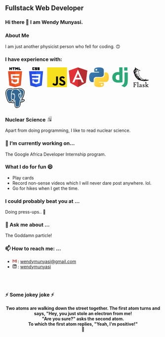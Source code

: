 ## Fullstack Web Developer


### Hi there 👋 I am Wendy Munyasi.

### About Me
I am just another physicist person who fell for coding. 🙃

### I have experience with:
<svg xmlns="http://www.w3.org/2000/svg" xmlns:xlink="http://www.w3.org/1999/xlink" aria-hidden="true" focusable="false" width="64" height="64" style="-ms-transform: rotate(360deg); -webkit-transform: rotate(360deg); transform: rotate(360deg);" preserveAspectRatio="xMidYMid meet" viewBox="0 0 256 361"><path d="M255.555 70.766l-23.241 260.36l-104.47 28.962l-104.182-28.922L.445 70.766h255.11z" fill="#E44D26"/><path d="M128 337.95l84.417-23.403l19.86-222.49H128V337.95z" fill="#F16529"/><path d="M82.82 155.932H128v-31.937H47.917l.764 8.568l7.85 88.01H128v-31.937H85.739l-2.919-32.704z" fill="#EBEBEB"/><path d="M90.018 236.542h-32.06l4.474 50.146l65.421 18.16l.147-.04V271.58l-.14.037l-35.568-9.604l-2.274-25.471z" fill="#EBEBEB"/><path d="M24.18 0h16.23v16.035h14.847V0h16.231v48.558h-16.23v-16.26H40.411v16.26h-16.23V0z" fill="#000"/><path d="M92.83 16.103H78.544V0h44.814v16.103h-14.295v32.455h-16.23V16.103h-.001z" fill="#000"/><path d="M130.47 0h16.923l10.41 17.062L168.203 0h16.93v48.558h-16.164V24.49l-11.166 17.265h-.28L146.35 24.49v24.068h-15.88V0z" fill="#000"/><path d="M193.21 0h16.235v32.508h22.824v16.05h-39.06V0z" fill="#000"/><path d="M127.89 220.573h39.327l-3.708 41.42l-35.62 9.614v33.226l65.473-18.145l.48-5.396l7.506-84.08l.779-8.576H127.89v31.937z" fill="#FFF"/><path d="M127.89 155.854v.078h77.143l.64-7.178l1.456-16.191l.763-8.568H127.89v31.86z" fill="#FFF"/><rect x="0" y="0" width="256" height="361" fill="rgba(0, 0, 0, 0)" /></svg> <svg xmlns="http://www.w3.org/2000/svg" xmlns:xlink="http://www.w3.org/1999/xlink" aria-hidden="true" focusable="false" width="64" height="64" style="-ms-transform: rotate(360deg); -webkit-transform: rotate(360deg); transform: rotate(360deg);" preserveAspectRatio="xMidYMid meet" viewBox="0 0 256 361"><path d="M127.844 360.088L23.662 331.166L.445 70.766h255.11l-23.241 260.36l-104.47 28.962z" fill="#264DE4"/><path d="M212.417 314.547l19.86-222.49H128V337.95l84.417-23.403z" fill="#2965F1"/><path d="M53.669 188.636l2.862 31.937H128v-31.937H53.669z" fill="#EBEBEB"/><path d="M47.917 123.995l2.903 31.937H128v-31.937H47.917z" fill="#EBEBEB"/><path d="M128 271.58l-.14.037l-35.568-9.604l-2.274-25.471h-32.06l4.474 50.146l65.421 18.16l.147-.04V271.58z" fill="#EBEBEB"/><path d="M60.484 0h38.68v16.176H76.66v16.176h22.506v16.175H60.484V0z" fill="#000"/><path d="M106.901 0h38.681v14.066h-22.505v2.813h22.505v32.352h-38.68V34.46h22.505v-2.813H106.9V0z" fill="#000"/><path d="M153.319 0H192v14.066h-22.505v2.813H192v32.352h-38.681V34.46h22.505v-2.813H153.32V0z" fill="#000"/><path d="M202.127 188.636l5.765-64.641H127.89v31.937h45.002l-2.906 32.704H127.89v31.937h39.327l-3.708 41.42l-35.62 9.614v33.226l65.473-18.145l.48-5.396l7.506-84.08l.779-8.576z" fill="#FFF"/><rect x="0" y="0" width="256" height="361" fill="rgba(0, 0, 0, 0)" /></svg> <svg xmlns="http://www.w3.org/2000/svg" xmlns:xlink="http://www.w3.org/1999/xlink" aria-hidden="true" focusable="false" width="64" height="64" style="-ms-transform: rotate(360deg); -webkit-transform: rotate(360deg); transform: rotate(360deg);" preserveAspectRatio="xMidYMid meet" viewBox="0 0 256 256"><path d="M0 0h256v256H0V0z" fill="#F7DF1E"/><path d="M67.312 213.932l19.59-11.856c3.78 6.701 7.218 12.371 15.465 12.371c7.905 0 12.89-3.092 12.89-15.12v-81.798h24.057v82.138c0 24.917-14.606 36.259-35.916 36.259c-19.245 0-30.416-9.967-36.087-21.996" fill="#000"/><path d="M152.381 211.354l19.588-11.341c5.157 8.421 11.859 14.607 23.715 14.607c9.969 0 16.325-4.984 16.325-11.858c0-8.248-6.53-11.17-17.528-15.98l-6.013-2.58c-17.357-7.387-28.87-16.667-28.87-36.257c0-18.044 13.747-31.792 35.228-31.792c15.294 0 26.292 5.328 34.196 19.247L210.29 147.43c-4.125-7.389-8.591-10.31-15.465-10.31c-7.046 0-11.514 4.468-11.514 10.31c0 7.217 4.468 10.14 14.778 14.608l6.014 2.577c20.45 8.765 31.963 17.7 31.963 37.804c0 21.654-17.012 33.51-39.867 33.51c-22.339 0-36.774-10.654-43.819-24.574" fill="#000"/><rect x="0" y="0" width="256" height="256" fill="rgba(0, 0, 0, 0)" /></svg> <svg xmlns="http://www.w3.org/2000/svg" xmlns:xlink="http://www.w3.org/1999/xlink" aria-hidden="true" focusable="false" width="64" height="64" style="-ms-transform: rotate(360deg); -webkit-transform: rotate(360deg); transform: rotate(360deg);" preserveAspectRatio="xMidYMid meet" viewBox="0 0 256 272"><path d="M.1 45.522L125.908.697l129.196 44.028l-20.919 166.45l-108.277 59.966l-106.583-59.169L.1 45.522z" fill="#E23237"/><path d="M255.104 44.725L125.908.697v270.444l108.277-59.866l20.919-166.55z" fill="#B52E31"/><path d="M126.107 32.274L47.714 206.693l29.285-.498l15.739-39.347h70.325l17.233 39.845l27.99.498l-82.179-174.917zm.2 55.882l26.496 55.383h-49.806l23.31-55.383z" fill="#FFF"/><rect x="0" y="0" width="256" height="272" fill="rgba(0, 0, 0, 0)" /></svg> <svg xmlns="http://www.w3.org/2000/svg" xmlns:xlink="http://www.w3.org/1999/xlink" aria-hidden="true" focusable="false" width="64" height="64" style="-ms-transform: rotate(360deg); -webkit-transform: rotate(360deg); transform: rotate(360deg);" preserveAspectRatio="xMidYMid meet" viewBox="0 0 256 255"><defs><linearGradient x1="12.959%" y1="12.039%" x2="79.639%" y2="78.201%" id="IconifyId-17401776b2e-a9223a-15"><stop stop-color="#387EB8" offset="0%"/><stop stop-color="#366994" offset="100%"/></linearGradient><linearGradient x1="19.128%" y1="20.579%" x2="90.742%" y2="88.429%" id="IconifyId-17401776b2e-a9223a-16"><stop stop-color="#FFE052" offset="0%"/><stop stop-color="#FFC331" offset="100%"/></linearGradient></defs><path d="M126.916.072c-64.832 0-60.784 28.115-60.784 28.115l.072 29.128h61.868v8.745H41.631S.145 61.355.145 126.77c0 65.417 36.21 63.097 36.21 63.097h21.61v-30.356s-1.165-36.21 35.632-36.21h61.362s34.475.557 34.475-33.319V33.97S194.67.072 126.916.072zM92.802 19.66a11.12 11.12 0 0 1 11.13 11.13a11.12 11.12 0 0 1-11.13 11.13a11.12 11.12 0 0 1-11.13-11.13a11.12 11.12 0 0 1 11.13-11.13z" fill="url(#IconifyId-17401776b2e-a9223a-15)"/><path d="M128.757 254.126c64.832 0 60.784-28.115 60.784-28.115l-.072-29.127H127.6v-8.745h86.441s41.486 4.705 41.486-60.712c0-65.416-36.21-63.096-36.21-63.096h-21.61v30.355s1.165 36.21-35.632 36.21h-61.362s-34.475-.557-34.475 33.32v56.013s-5.235 33.897 62.518 33.897zm34.114-19.586a11.12 11.12 0 0 1-11.13-11.13a11.12 11.12 0 0 1 11.13-11.131a11.12 11.12 0 0 1 11.13 11.13a11.12 11.12 0 0 1-11.13 11.13z" fill="url(#IconifyId-17401776b2e-a9223a-16)"/><rect x="0" y="0" width="256" height="255" fill="rgba(0, 0, 0, 0)" /></svg> <svg xmlns="http://www.w3.org/2000/svg" xmlns:xlink="http://www.w3.org/1999/xlink" aria-hidden="true" focusable="false" width="64" height="64" style="-ms-transform: rotate(360deg); -webkit-transform: rotate(360deg); transform: rotate(360deg);" preserveAspectRatio="xMidYMid meet" viewBox="0 0 256 326"><g fill="#2BA977"><path d="M114.784 0h53.278v244.191c-27.29 5.162-47.38 7.193-69.117 7.193C33.873 251.316 0 222.245 0 166.412c0-53.795 35.93-88.708 91.608-88.708c8.64 0 15.222.68 23.176 2.717V0zm1.867 124.427c-6.24-2.038-11.382-2.717-17.965-2.717c-26.947 0-42.512 16.437-42.512 45.243c0 28.046 14.88 43.532 42.17 43.532c5.896 0 10.696-.332 18.307-1.351v-84.707z"/><path d="M255.187 84.26v122.263c0 42.105-3.154 62.353-12.411 79.81c-8.64 16.783-20.022 27.366-43.541 39.055l-49.438-23.297c23.519-10.93 34.901-20.588 42.17-35.327c7.61-15.072 10.01-32.529 10.01-78.445V84.261h53.21z"/><path d="M196.608 0h53.278v54.135h-53.278V0z"/></g></svg> <svg xmlns="http://www.w3.org/2000/svg" xmlns:xlink="http://www.w3.org/1999/xlink" aria-hidden="true" focusable="false" width="64" height="64" style="-ms-transform: rotate(360deg); -webkit-transform: rotate(360deg); transform: rotate(360deg);" preserveAspectRatio="xMidYMid meet" viewBox="0 0 256 329"><path d="M76.501 203.351c-9.75-7.67-20.153-15.02-27.26-25.377c-14.961-18.264-26.477-39.405-34.35-61.625c-4.76-14.45-6.39-29.941-12.53-43.83c-6.414-10.091 1.105-21.114 12.157-24.32c4.917-.948 13.568-5.59 3.125-2.268c-9.364 6.866-10.266-6.24-.666-7.07c6.552-.869 8.964-6.23 6.721-11.056c-7.036-4.59 17.055-9.626 4.932-16.473c-12.62-13.62 17.66-16.242 10.188-.771c-1.786 11.895 21.166-2.185 15.836 11.554c5.415 6.599 20.272 1.505 19.899 10.757c7.886.542 10.593 7.173 17.988 7.683c7.677 3.466 21.58 6.192 24.188 14.837c-7.61 6.023-25.227-12.443-26.078 4.232c2.302 24.638 1.715 50.017 10.726 73.478c4.262 14.204 14.6 25.385 23.931 36.45c8.933 10.834 21.03 18.466 33.363 24.887c10.815 5.1 22.475 8.48 34.265 10.606c4.78-3.656 13.221-17.25 20.675-11.522c.36 6.449-14.796 13.471-.711 12.758c8.278-2.498 14.013 6.394 20.826-1.629c6.278 7.436 26.09-4.747 21.625 10.45c-6.042 3.898-14.85 1.543-20.898 6.906c-9.972-4.983-17.912 4.453-28.956 3.263c-12.26 2.196-24.738 3.08-37.167 3.098c-20.396-1.609-41.222-2.288-60.624-9.39c-10.933-3.176-21.598-9.402-31.205-15.628zm17.224 7.468c10.672 4.61 21.109 9.475 32.807 10.946c18.558 2.577 37.723 6.552 56.346 2.93c-8.428-3.805-17.145 1.478-25.541-2.72c-10.07 2.164-20.878-.556-31.12-1.897c-11.64-5.184-24.206-8.748-35.107-15.485c-13.628-4.975 7.043 6.383 10.724 7.306c8.514 4.83-9.365-2.48-11.89-4.487c-7.132-4.002-8.04-3.165-.704.896c1.477.864 2.936 1.773 4.485 2.511zm-20.31-14.353c10.345 3.832-.046-7.272-4.78-6.63c-2.1-3.643-8.023-5.945-3.845-7.9c-7.513 2.61-7.873-9.92-11.403-8.127c-7.952-2.511-3.094-11.405-12.569-16.87c-.864-5.756-9.41-10.745-12.13-19.423c-1.203-4.446-9.658-17.203-4.466-5.33c4.42 11.43 12.195 21.227 18.669 31.003c5.022 9.31 10.96 19.048 20.108 24.855c3.087 2.962 6.061 7.493 10.415 8.422zm-29.791-32.715c.358-1.563 1.89 3.38 0 0zm42.183 37.305c2.288-1.026-3.296-1.294 0 0zm5.61 2.048c-.581-2.826-2.563 1.582 0 0zm7.03 2.93c3.341-3.187-5.16-2.01 0 0zm12.045 6.713c2.033-3.001-6.507-1.13 0 0zm-23.128-16.123c5.19-3.362-6.716-.047 0 0zm5.27 2.628c-.151-1.773-1.877.797 0 0zm26.345 16.445c4.237 2.675 24.738 5.859 11.902 1.098c-2.153.452-23.803-6.127-11.902-1.098zM77.156 183.12c-.412-1.777-6.58-1.968 0 0zm12.26 7.155c3.197-2.23-6.624-1.72 0 0zm10.318 6.323c4.584-1.726-7.427-1.733 0 0zM72.16 177.686c4.97 3.811 20.05.49 7.611-2.275c-5.656-3.015-18.407-5.08-9.715 1.818l2.104.457zm34.566 21.095c2.072-3.525-8.685-2.015 0 0zm-10.503-8.345c12.15 3.434-10.22-7.69-3-1.268l1.603.726l1.397.542zm21.058 12.17c11.508.11-10.398-1.588 0 0zm-49.547-31.578c-.452-2.144-2.838.178 0 0zm69.013 42.498c.307-3.87-3.754 2.884 0 0zm-49.37-30.472c-.7-2.04-3.596-.085 0 0zm-18.552-13.372c6.606-.398-9.05-2.91 0 0zm-21.978-14.204c-.823-3.17-7.186-5.694 0 0zm57.695 36.614c-1.21-1.381-.57.3 0 0zm35.905 22.037c-.11-2.113-1.955.796 0 0zm-39.083-25.32c.648-2.72-5.636-.825 0 0zm-26.752-16.956c4.918-.524-7.88-3.322 0 0zm45.252 28.119c7.663-3.035-7.468-1.479 0 0zm-23.535-15.975c8.827 1.136-10.508-6.01-1.942-.642l1.942.642zm30.68 18.864c8.247-4.923 5.527 11.542 13.989 1.393c8.343-6.094-7.207 7.533 3.073 1.086c7.441-4.977 18.426 2.36 25.365 4.747c4.988-.242 9.841 4.316 14.96 1.542c9.848-2.655-19.263-3.935-11.633-8.638c-9.01 2.624-15.666-3.125-20.1-8.899c-10.11-2.335-21.795-7.5-26.843-16.452c-2.06-3.354 2.97.478-1.778-5.015c-6.088-5.415-9.128-11.569-13.216-18.153c-4.885-2.603-5.46-10.273-5.951-.254c.04-6.324-5.898-10.581-7.35-8.815c-.026-6.089 6.357-3.035 1.89-7.54c-.96-6.311-4.126-12.888-5.075-20.016c-1.476-3.433-.21-10.789-5.047-3.015c-1.76 8.22-.582-10.096 2.158-4.06c3.596-6.16-1.296-5.435-1.492-4.584c2.342-5.198 1.485-12.575-.614-9.763c1.249-5.513 1.975-20.284-1.863-17.662c2.327-5.767 4.414-26.38-5.697-18.518c-4.093.058-11.187 1.485-14.535 3.152c10.508 5.794-1.06 2.092-5.343 1.17c-.556 5.362-4.793 3.047-10.09 3.099c8.462 1.046-4.12 8.65-8.964 5.696c-6.304 3.008 5.434 10.528.124 12.855c.655 3.499-9.652-1.267-8.847 6.828c-6.115-2.578-.837 9.599 2.223 5.48c10.404 2.818 7.324 9.233 7.585 15.333c-1.694 3.55-8.37-8.35-1.485-7.8c-5.434-8.823-6.008-3.192-10.521.908c-1.046.295 11.509 5.832 3.63 8.566c6.931 1.073 7.134 7.141 8.547 10.98c4.165 4.34 3.307-4.795 8.298.425c-3.16-4.65-16.715-13.1-5.8-10.39c-.06-4.676-1.976-8.45 1.372-8.359c3.316-5.996-3.472 14.792 3.996 7.168c2.065-.902 2.583-6.003 6.297.484c5.394 5.31 1.949 9.153-5.663 4.289c1.36 4.623 10.181 6.27 8.52 13.497c1.758 6.356 4.218 4.014 6.362 3.648c1.68 6.173 2.637 1.635 2.715-1.308c7.696 1.65 5.891 6.2 8.303 9.378c5.303 2.392-7.591-16.224 1.512-5.598c9.578 8.651 3.596 12.26-5.002 10.875c5.44-.44 7.191 7.357 14 7.082c6.205 2.955 10.41 14.294-.288 9.572c-3.708-3.348-16.846-7.474-6.114-1.111c9.9 4.59 17.773 7.33 27.326 13.092c6.834 4.878 9.788 10.467 12.378 11.574c-5.747 2.745-17.314-2.191-8.723-3.701c-5.362-.975-11.39-3.688-6.258 2.988c4.368 3.649 15.465 3.262 17.46 3.674c-1.687 3.715-4.583 4.01.065 4.297c-5.186 2.766 1.668 3.198 2.145 4.773zm-10.606-29.955c-3.158-3.302-3.975-9.481-.562-4.108c1.753.707 5.605 10.105.562 4.108zm34.547 21.945c1.968-.13.058 1.496 0 0zm-39.528-30.04c-.126-4.99 1.136 3.85 0 0zm-3.434-4.617c-3.975-7.67 5.002 2.171 0 0zm-41.615-28.719c2.335-.623 1.151 3.987 0 0zm33.121 17.949c1.432-5.382 1.681 4.513 0 0zm-23.397-16.27c-1.647-2.968 3.447 2.787 0 0zm20.075 6.435c-3.76-8.422 2.668-4.604.837 1.38l-.837-1.38zm-34.624-23.09c-1.68-2.765-4.46-10.874-3.564-13.351c.804 4.034 8.573 17.354 3.805 5.519c-5.263-9.92 6.298 3.216 7.488 5.695c.556 2.459-3.25-.673-.674 5.1c-4.701-6.572-2.773 3.63-7.055-2.963zm-10.698-7.375c.438-6.428 2.446 4.407 0 0zm4.813 1.66c2.295-4.85 3.89 6.762 0 0zm-11.581-8.957c-3.983-3.964-6.867-7.612.189-2.46c2.714.105-6.041-8.297.655-2.668c7.035 1.283 3.471 11.543-.844 5.128zm6.081-.157c2.316-2.295 1.23 2.256 0 0zm3.747 1.196c-3.512-6.572 4.257 2.76 0 0zm-7.441-7.107c-11.58-10.314 14.549 5.387 1.89 1.908l-1.89-1.908zm33.185 19.276c-5.015-3.002-1.334-21.153.38-8.742c4.872-1.577-.27 6.415 3.36 6.336c-.568 5.04-2.196 6.854-3.74 2.406zm12.274 7.258c.49-5.472 1.033 3.742 0 0zm-2.131-2.112c.549-2.334.052 2.753 0 0zm-41.06-27.81c-7.44-10.267 21.625 10.383 4.768 2.603c-1.76-.464-3.884-.628-4.768-2.603zm23.639 12.53c-.705-8.645 1.57 1.43 0 0zm17.943 11.513c1.386-4.923.106 3.258 0 0zm-40.437-27.96c4.421-.948 18.322 7.762 5.558 2.485c-1.418-1.57-4.446-.857-5.558-2.486zm37.971 18.924c.473-8.84 2.644-5.277.02 1.269l-.02-1.27zM53.171 85.375c1.804-2.643-4.788-11.947.947-3.336c2.48 1.968 7.173 3.296 3.028 4.126c6.519 5.749-1.588 1.557-3.975-.79zm32.805 19.244c1.244-10.07 1.1 5.898 0 0zM49.404 76.076c1.38-.59.732 1.836 0 0zm8.56 5.094c2.202-4.624 4.06 5.152 0 0zm24.135 13.424c-.02-1.772.457 2.583 0 0zm-1.4-3.092c-3.348-8.266 3.12 4.374 0 0zm-2.054-5.422c-.56-3.414 1.91 4.29 0 0zm3.348-5.44c-2.301-4.049 2.905-17.852 3.487-9.292c-2.427 6.67-.7 10.398.986 1.452c3.127-7.036-.673 13.896-4.473 7.84zm3.44-20.526c1.002-1.23.223 1.483 0 0zm-5.746 113.21c-1.361-1.19.175.753 0 0zm11.835 5.984c6.584 1.694 6.552-1.021.6-1.832c-3.197-2.974-13.3-6.133-4.256-.366c.596 1.518 2.486 1.478 3.656 2.198zm-23.37-15.525c3.622 2.709 13.659 7.664 5.165 1.035c2.864-3.33-5.48-5.101-2.713-7.33c-7.043-4.311-5.56-3.925-.621-3.787c-8.462-3.787 1.222-3.499.765-5.44c-3.263-.642-16.211-5.756-8.593.418c-7.742-3.944-1.845 1.471-4.185.902c-7.92-2.158 7.05 6.03-1.256 3.996c4.539 3.596 12.222 9.22 1.916 3.805c-1.353 1.955 7.377 4.918 9.521 6.401zm12.377 7.115c15.047 4.846-7.383-5.931 0 0zm63.364 38.384c.196-2.988-2.054 2.55 0 0zm6.513 2.74c3.472-3.36.144 5.362 5.754-.823c.058-4.428-.17-7.042-6.447-1.662c-1.734.962-2.504 5.035.693 2.486zM47.024 147.098c-1.067-4.192-7.475-4.174 0 0zm6.95 4.556c-2.583-4.282-9.214-3.877 0 0zm39.568 23.861c3.866 3.434 17.741 2.518 4.69.426c-1.93-2.858-12.268-2.171-4.69-.426zm54.385 33.593c5.944-4.99-5.76 2.223 0 0zm12.366 8.493c.038-1.602-2.563.7 0 0zm.02-2.243c6.584-6.97-6.376.412 0 0zM29.917 132.776c-5.61-8.004-3.485-11.601-8.899-18.14c-1.028-5.002-9.285-16.341-4.27-4.329c4.59 7.03 5.95 17.91 13.17 22.469zm128.329 80.365c12.118-7.828-4.969-3.407 0 0zm9.247 3.622c6.068-5.206-3.839-1.086 0 0zm-122.53-78.515c1.734-2.583-4.485-.333 0 0zm120.6 76.043c5.872-3.785-1.353-3.204-1.065.346l1.065-.346zm-79.698-50.233c-.202-2.563-3.105.216 0 0zm4.924 2.832c-1.569-3.165-2.406.497 0 0zm84.197 49.959c7.526-5.429-4.557-1.041-1.576 1.033l1.576-1.033zm-2.883-1.393c6.133-5.134-6.468 2.275 0 0zm14.724 9.801c4.115-2.753-5.001-.889 0 0zm-138.09-88.872c5.512 1.235 22.042 13.581 12.293.857c-4.995-1.478-2-13.687-7.094-11.529c3.42 5.715 2.81 8.14-4.37 4.545c-9.016-4.408-5.067 2.178-3.3 3.996c-2.408.549 3.177 2.086 2.47 2.13zm-25.13-19.845c.987-4.088-9.096-22.469-4.76-9.214c1.562 2.779 1.4 8.042 4.76 9.214zm46.126 28.437c-2.844-2.373-.137-.34 0 0zm6.99 1.63c0-4.33-7.728-1.76 0 0zm60.618 38.207c-1.157-2.957-4.57-.066 0 0zm2.91 2.124c-.433-1.654-1.682.321 0 0zm24.024 15.138c2.309-1.706-2.884-.221 0 0zM36.156 119.744c6.61-2.558-7.083-1.825 0 0zm95.848 60.38c-.077-4.276-4.217 1.067 0 0zm-98.458-66.469c4.244-1.43-3.93-.94 0 0zm12.32 5.97c-.073-1.405-1.301.537 0 0zm150.3 92.168c5.46-1.105 17.904 2.78 19.911-1.444c-6.63-.164-22.932-4.683-23.704 1.071l1.452.23l2.342.143zm-146.384-91.18c.1-4.336-3.38-.163 0 0zM17.39 98.138c-1.471-8.26-5.598-1.25 0 0zm7.722 1.942c.099-2.655-7.07-2.387 0 0zm4.414 2.171c-1.275-1.034-.994 1.3 0 0zM57.31 120.07c1.309-1.204-3.099-.889 0 0zm-30.72-22.71c-.751-6.238-8.952-.935 0 0zM10.745 87.08c-.223-2.877-1.544 1.085 0 0zm2.36-1.777c-.385-3.415-2.027.43 0 0zM26.12 93.07c5.506-2.158-10.026-4.473-1.125-.405l1.125.405zm174.226 107.62c3.524-3.23-4.473-1 0 0zm21.049 10.907c1.413-4.171-3.558.55 0 0zM27.45 86.25c.583-4.04-4.367.804 0 0zM8.927 73.84c-.994-5.702-.857-15.714 8.658-12.333c-12.7 2.524 8.795 15.79 6.081 5.315c5.342.263 10.45-3.157 7.644 2.027c10.528-1.157 17.82-10.285 27.987-9.003c7.918-1.052 16.576-1.844 25.11-5.035c7.016-.504 13.77-8.057 9.927-12.536c-9.567-.81-19.586.386-30.159 2.492c-11.717 2.432-22.362 7.061-34.186 9.05c-11.529 1.55 2.315 4.263-.988 4.871c-6.01 2.086 7.174 3.492-.778 5.695c-4.91-.934-10.024-2.621-7.925-7.8C9.26 58.021-.444 62.598 8.28 73.832l.648.006zm26.608-13.55c2.583-9.533 13.862 7.848 4.237 1.269c-1.145-.864-3.042-1.564-4.237-1.269zm.502-4.624c3.735-2.778 1.982 1.564 0 0zm4.741.08c.342-4.388 10.863 2.321 1.734 1.576l-1.734-1.577zm6.487-2.609c2.374-2.774.688 2.458 0 0zm1.662-1.111c3.949-4.741 22.343-3.029 8.879-.466c-3.61-2.72-6.375 1.602-8.879.466zm24.01-3.702c-.594-12.955 11.934 4.597 0 0zm6.815-.04c2.49-6.525 9.67-2.621 1.157-1.314c.182.7-.255 3.375-1.157 1.314zM24.765 82.902c7.44-4.558-7.9-3.955 0 0zm5.505 1.524c2.61-2.772-5.676-1.125 0 0zM14.054 72.924c4.25-3.27-5.035-1.242 0 0zm219.764 137.483c.124-3.793-3.25 1.706 0 0zm-22.331-15.243c.634-4.36-2.87.38 0 0zm28.471 16.715c5.945.02 18.014-1.852 5.08-1.845c-2.033.315-11.828.25-5.08 1.845zM35.11 81.75c4.813-.327 7.526-5.304-.936-5.022c-13.11-1.353 11.567 4.493-1.68 2.819c-1.778 1.177 2.51 2.53 2.616 2.203zm4.237 2.146c-.504-3.087-1.492 1.64 0 0zm5.028-13.406c2.086-2.59-2.89-.693 0 0zM28.367 43.74c8.593-2.916 20.337-6.199 24.392 1.44c-4.127-4.963-1.667-9.855 2.23-2.59c5.512 7.344 8.27-3.341 4.687-5.807c4.088 5.074 8.73 7.475 2.733.322c6.52-7.841-13.045 1.026-17.491.934c-2.138.96-22.089 5.087-16.55 5.701zm5.035-9.637c4.899-3.694 16.943 2.203 9.214-3.676c-.758-.666-16.922 4.46-9.214 3.676zm17.859.738c5.728.144-2.471-7.703 4.355-4.146c-1.118-3.661-7.951-4.348-11.292-5.812c-1.89 3.348 3.843 10.004 6.937 9.958zM36.534 18.63c1.982-2.687-3.478 1.367 0 0zm7.3 1.745c9.238-1.222-2.356-3.975-1.866-.097l1.865.097zM30.204 9.717c-6.507-8.494 12.235 1.426 5.623-7.468c-5.564-4.426-10.906 4.99-5.623 7.468zm83.47 44.957c2.984-5.285-12.312-7.128-2.007-1.872c.948.315.734 2.237 2.007 1.872z" fill="#000"/><path d="M53.108 251.495c-.66 2.606-1.069 6.979-1.222 13.117c0 1.206-.543 1.81-1.632 1.81s-1.847-.527-2.276-1.576c-1.166-2.838-2.27-4.817-3.324-5.947c-1.242-1.32-2.894-2.118-4.955-2.39c-2.215-.35-7.733-.525-16.555-.525c-2.02 0-3.343.215-3.963.644c-.389.27-.583.854-.583 1.749v26.409c0 .894.563 1.32 1.688 1.283c3.461-.04 8.474-.276 15.04-.7c1.284-.158 2.15-.575 2.596-1.256c.45-.68.887-2.436 1.312-5.275c.27-1.555 1.186-2.158 2.74-1.806c1.32.272 1.888.875 1.693 1.806c-1.09 5.288-1.442 12.167-1.053 20.64c.041 1.008-.6 1.554-1.923 1.632c-1.09.117-1.77-.467-2.04-1.75c-1.008-4.857-2.887-7.453-5.624-7.785c-2.74-.328-7.203-.494-13.38-.494c-.7 0-1.049.251-1.049.757v26.235c0 1.944.717 3.267 2.154 3.964c1.13.583 3.558 1.109 7.287 1.575c1.907.194 2.74 1.032 2.51 2.506c-.235 1.283-1.943 1.789-5.133 1.517c-9.21-.74-16.81-.7-22.793.119c-1.673.23-2.506-.45-2.506-2.041c0-1.013.833-1.595 2.506-1.75c3.809-.429 5.712-3.772 5.712-10.027v-49.908c0-2.562-.458-4.534-1.369-5.915c-.915-1.38-2.616-2.635-5.1-3.761c-1.556-.7-2.138-1.651-1.75-2.857c.194-.737.506-1.147.931-1.223c.389-.118 1.421-.04 3.089.234c2.45.388 8.223.583 17.316.583c10.729 0 19.996-.235 27.81-.7c2.603-.158 3.907.057 3.907.64c0 .158-.02.311-.061.466z" fill="#000"/><path d="M90.915 325.502c0 1.555-.875 2.235-2.623 2.04c-5.36-.506-12.008-.43-19.936.231c-1.595.158-2.574.117-2.946-.113c-.37-.235-.552-.875-.552-1.928c0-.93 1.057-1.716 3.175-2.36c2.121-.639 3.177-2.554 3.177-5.74V264.87c0-3.15-.457-5.462-1.368-6.94c-.915-1.477-2.518-2.623-4.81-3.437c-1.206-.43-1.81-1.032-1.81-1.81c0-1.166.875-2.04 2.624-2.623c2.644-.855 5.385-2.174 8.223-3.964c2.332-1.4 3.81-2.097 4.429-2.097c1.437 0 2.159.988 2.159 2.971c0-.153-.078 1.79-.236 5.83c-.113 3.847-.153 7.636-.113 11.37l.23 52.06c0 2.372.584 4.093 1.75 5.162c1.166 1.068 3.17 1.777 6.004 2.126c1.748.193 2.623.854 2.623 1.983z" fill="#000"/><path d="M143.644 322.064c0 .818-1.486 2.05-4.458 3.7c-2.975 1.653-5.356 2.479-7.142 2.479c-1.518 0-2.857-.737-4.023-2.215c-1.166-1.477-1.985-2.214-2.45-2.214c-.349 0-2.195.797-5.54 2.388c-3.339 1.595-6.703 2.393-10.084 2.393c-3.186 0-5.85-.935-7.987-2.797c-2.332-2.062-3.498-4.86-3.498-8.398c0-6.724 7.696-11.542 23.088-14.457c2.64-.506 3.984-1.575 4.02-3.207l.119-3.732c.234-6.373-2.584-9.559-8.454-9.559c-1.672 0-3.255 1.494-4.754 4.486c-1.493 2.996-3.643 4.607-6.441 4.842c-3.186.308-4.781-1.032-4.781-4.024c0-1.867 2.372-4.04 7.113-6.53c4.976-2.603 9.758-3.907 14.344-3.907c7.888 0 11.794 3.753 11.717 11.254l-.235 24.017c-.036 2.527 1.033 3.789 3.207 3.789c.429 0 1.246-.096 2.449-.291c1.207-.194 1.907-.292 2.102-.292c1.125 0 1.688.761 1.688 2.275zm-17.955-13.29c.04-.973-.187-1.617-.673-1.924c-.486-.311-1.25-.373-2.3-.178c-9.368 1.672-14.052 4.724-14.052 9.154c0 4.47 2.429 6.704 7.287 6.704c1.944 0 3.948-.368 6.004-1.105c2.413-.858 3.616-1.886 3.616-3.093l.118-9.559z" fill="#000"/><path d="M186.988 315.357c0 4.12-1.588 7.397-4.753 9.825c-3.167 2.43-7.49 3.644-12.972 3.644c-3.652 0-7.308-.388-10.96-1.166c-3.15-.7-4.976-1.34-5.481-1.923c-.312-.547-.466-3.206-.466-7.988c0-2.06.466-3.13 1.4-3.206c.932-.118 1.73.389 2.39 1.514c2.914 5.093 7.618 7.64 14.109 7.64c5.477 0 8.218-1.907 8.218-5.717c0-1.668-.62-3.069-1.866-4.195c-1.361-1.283-4-2.78-7.927-4.49c-5.676-2.525-9.466-4.74-11.369-6.647c-2.061-2.02-3.09-4.74-3.09-8.162c0-4.199 1.613-7.461 4.839-9.793c2.992-2.256 6.996-3.381 12.008-3.381c3.15 0 6.025.25 8.632.757c2.798.506 4.255 1.126 4.372 1.866c.308 2.174.952 5.324 1.924 9.446c.117.502-.43.911-1.632 1.222c-1.284.272-2.138.057-2.567-.64c-3.069-5.016-6.955-7.522-11.66-7.522c-5.324 0-7.987 1.71-7.987 5.13c0 1.906.72 3.42 2.157 4.546c1.284.972 4.295 2.49 9.037 4.551c4.975 2.137 8.356 4.061 10.146 5.77c2.332 2.214 3.498 5.19 3.498 8.919z" fill="#000"/><path d="M255.575 325.56c0 1.36-.915 2.08-2.741 2.157c-2.721.04-6.28.234-10.668.583c-2.178.429-3.733.158-4.664-.814c-6.142-6.607-11.352-13.526-15.628-20.757c-.348-.62-.794-.931-1.34-.931c-.66 0-1.805.583-3.437 1.75c-1.83 1.008-2.741 2.448-2.741 4.31c0 1.324.036 3.227.117 5.718c.078 2.485.697 4.116 1.863 4.894c.817.547 2.705.972 5.655 1.284c1.827.234 2.742.914 2.742 2.04c0 .895-.146 1.45-.438 1.66c-.29.214-1.06.263-2.304.146c-3.886-.348-10.453-.154-19.703.583c-2.332.194-3.596-.098-3.79-.875c-.077-.27-.118-.66-.118-1.166c0-1.202 1.187-2.118 3.56-2.736c2.137-.548 3.205-3.054 3.205-7.523v-50.955c0-3.186-.31-5.401-.935-6.644c-.854-1.595-2.644-2.839-5.364-3.733c-1.28-.425-1.923-1.028-1.923-1.806c0-1.13.915-2.004 2.74-2.623a36.555 36.555 0 0 0 8.336-4.024c2.139-1.397 3.462-2.098 3.964-2.098c1.596 0 2.393 1.008 2.393 3.033c0-.275-.02 1.652-.061 5.77a935.371 935.371 0 0 0-.056 11.428l.117 36.494c0 1.012.271 1.514.814 1.514c.583 0 1.478-.502 2.684-1.514c3.226-2.527 7.19-5.83 11.891-9.911c.935-.971 1.4-1.749 1.4-2.332c0-1.048-1.574-1.79-4.72-2.214c-1.36-.159-2.004-.915-1.928-2.276c.118-1.36.799-1.943 2.041-1.749c2.802.39 6.883.604 12.243.644c3.733.036 7.445.057 11.138.057c1.202.04 1.806.757 1.806 2.158c0 1.32-.952 2.04-2.855 2.158c-2.996.113-5.814.793-8.453 2.04c-3.693 1.668-7.64 4.603-11.838 8.802c-.308.234-.466.525-.466.874c0 .543.66 1.847 1.984 3.907c4.858 7.385 9.445 12.96 13.757 16.732c2.761 2.37 5.344 3.555 7.753 3.555c1.79 0 2.898.126 3.323.38c.43.253.645.924.645 2.01z" fill="#000"/><rect x="0" y="0" width="256" height="329" fill="rgba(0, 0, 0, 0)" /></svg> <svg xmlns="http://www.w3.org/2000/svg" xmlns:xlink="http://www.w3.org/1999/xlink" aria-hidden="true" focusable="false" width="64" height="64" style="-ms-transform: rotate(360deg); -webkit-transform: rotate(360deg); transform: rotate(360deg);" preserveAspectRatio="xMidYMid meet" viewBox="0 0 256 264"><path d="M255.008 158.086c-1.535-4.649-5.556-7.887-10.756-8.664c-2.452-.366-5.26-.21-8.583.475c-5.792 1.195-10.089 1.65-13.225 1.738c11.837-19.985 21.462-42.775 27.003-64.228c8.96-34.689 4.172-50.492-1.423-57.64C233.217 10.847 211.614.683 185.552.372c-13.903-.17-26.108 2.575-32.475 4.549c-5.928-1.046-12.302-1.63-18.99-1.738c-12.537-.2-23.614 2.533-33.079 8.15c-5.24-1.772-13.65-4.27-23.362-5.864c-22.842-3.75-41.252-.828-54.718 8.685C6.622 25.672-.937 45.684.461 73.634c.444 8.874 5.408 35.874 13.224 61.48c4.492 14.718 9.282 26.94 14.237 36.33c7.027 13.315 14.546 21.156 22.987 23.972c4.731 1.576 13.327 2.68 22.368-4.85c1.146 1.388 2.675 2.767 4.704 4.048c2.577 1.625 5.728 2.953 8.875 3.74c11.341 2.835 21.964 2.126 31.027-1.848c.056 1.612.099 3.152.135 4.482c.06 2.157.12 4.272.199 6.25c.537 13.374 1.447 23.773 4.143 31.049c.148.4.347 1.01.557 1.657c1.345 4.118 3.594 11.012 9.316 16.411c5.925 5.593 13.092 7.308 19.656 7.308c3.292 0 6.433-.432 9.188-1.022c9.82-2.105 20.973-5.311 29.041-16.799c7.628-10.86 11.336-27.217 12.007-52.99c.087-.729.167-1.425.244-2.088l.16-1.362l1.797.158l.463.031c10.002.456 22.232-1.665 29.743-5.154c5.935-2.754 24.954-12.795 20.476-26.351" fill="#000"/><path d="M237.906 160.722c-29.74 6.135-31.785-3.934-31.785-3.934c31.4-46.593 44.527-105.736 33.2-120.211c-30.904-39.485-84.399-20.811-85.292-20.327l-.287.052c-5.876-1.22-12.451-1.946-19.842-2.067c-13.456-.22-23.664 3.528-31.41 9.402c0 0-95.43-39.314-90.991 49.444c.944 18.882 27.064 142.873 58.218 105.422c11.387-13.695 22.39-25.274 22.39-25.274c5.464 3.63 12.006 5.482 18.864 4.817l.533-.452c-.166 1.7-.09 3.363.213 5.332c-8.026 8.967-5.667 10.541-21.711 13.844c-16.235 3.346-6.698 9.302-.471 10.86c7.549 1.887 25.013 4.561 36.813-11.958l-.47 1.885c3.144 2.519 5.352 16.383 4.982 28.952c-.37 12.568-.617 21.197 1.86 27.937c2.479 6.74 4.948 21.905 26.04 17.386c17.623-3.777 26.756-13.564 28.027-29.89c.901-11.606 2.942-9.89 3.07-20.267l1.637-4.912c1.887-15.733.3-20.809 11.157-18.448l2.64.232c7.99.363 18.45-1.286 24.589-4.139c13.218-6.134 21.058-16.377 8.024-13.686h.002" fill="#336791"/><path d="M108.076 81.525c-2.68-.373-5.107-.028-6.335.902c-.69.523-.904 1.129-.962 1.546c-.154 1.105.62 2.327 1.096 2.957c1.346 1.784 3.312 3.01 5.258 3.28c.282.04.563.058.842.058c3.245 0 6.196-2.527 6.456-4.392c.325-2.336-3.066-3.893-6.355-4.35" fill="#FFF"/><path d="M196.86 81.599c-.256-1.831-3.514-2.353-6.606-1.923c-3.088.43-6.082 1.824-5.832 3.659c.2 1.427 2.777 3.863 5.827 3.863c.258 0 .518-.017.78-.054c2.036-.282 3.53-1.575 4.24-2.32c1.08-1.136 1.706-2.402 1.591-3.225" fill="#FFF"/><path d="M247.802 160.025c-1.134-3.429-4.784-4.532-10.848-3.28c-18.005 3.716-24.453 1.142-26.57-.417c13.995-21.32 25.508-47.092 31.719-71.137c2.942-11.39 4.567-21.968 4.7-30.59c.147-9.463-1.465-16.417-4.789-20.665c-13.402-17.125-33.072-26.311-56.882-26.563c-16.369-.184-30.199 4.005-32.88 5.183c-5.646-1.404-11.801-2.266-18.502-2.376c-12.288-.199-22.91 2.743-31.704 8.74c-3.82-1.422-13.692-4.811-25.765-6.756c-20.872-3.36-37.458-.814-49.294 7.571c-14.123 10.006-20.643 27.892-19.38 53.16c.425 8.501 5.269 34.653 12.913 59.698c10.062 32.964 21 51.625 32.508 55.464c1.347.449 2.9.763 4.613.763c4.198 0 9.345-1.892 14.7-8.33a529.832 529.832 0 0 1 20.261-22.926c4.524 2.428 9.494 3.784 14.577 3.92c.01.133.023.266.035.398a117.66 117.66 0 0 0-2.57 3.175c-3.522 4.471-4.255 5.402-15.592 7.736c-3.225.666-11.79 2.431-11.916 8.435c-.136 6.56 10.125 9.315 11.294 9.607c4.074 1.02 7.999 1.523 11.742 1.523c9.103 0 17.114-2.992 23.516-8.781c-.197 23.386.778 46.43 3.586 53.451c2.3 5.748 7.918 19.795 25.664 19.794c2.604 0 5.47-.303 8.623-.979c18.521-3.97 26.564-12.156 29.675-30.203c1.665-9.645 4.522-32.676 5.866-45.03c2.836.885 6.487 1.29 10.434 1.289c8.232 0 17.731-1.749 23.688-4.514c6.692-3.108 18.768-10.734 16.578-17.36zm-44.106-83.48c-.061 3.647-.563 6.958-1.095 10.414c-.573 3.717-1.165 7.56-1.314 12.225c-.147 4.54.42 9.26.968 13.825c1.108 9.22 2.245 18.712-2.156 28.078a36.508 36.508 0 0 1-1.95-4.009c-.547-1.326-1.735-3.456-3.38-6.404c-6.399-11.476-21.384-38.35-13.713-49.316c2.285-3.264 8.084-6.62 22.64-4.813zm-17.644-61.787c21.334.471 38.21 8.452 50.158 23.72c9.164 11.711-.927 64.998-30.14 110.969a171.33 171.33 0 0 0-.886-1.117l-.37-.462c7.549-12.467 6.073-24.802 4.759-35.738c-.54-4.488-1.05-8.727-.92-12.709c.134-4.22.692-7.84 1.232-11.34c.663-4.313 1.338-8.776 1.152-14.037c.139-.552.195-1.204.122-1.978c-.475-5.045-6.235-20.144-17.975-33.81c-6.422-7.475-15.787-15.84-28.574-21.482c5.5-1.14 13.021-2.203 21.442-2.016zM66.674 175.778c-5.9 7.094-9.974 5.734-11.314 5.288c-8.73-2.912-18.86-21.364-27.791-50.624c-7.728-25.318-12.244-50.777-12.602-57.916c-1.128-22.578 4.345-38.313 16.268-46.769c19.404-13.76 51.306-5.524 64.125-1.347c-.184.182-.376.352-.558.537c-21.036 21.244-20.537 57.54-20.485 59.759c-.002.856.07 2.068.168 3.735c.362 6.105 1.036 17.467-.764 30.334c-1.672 11.957 2.014 23.66 10.111 32.109a36.275 36.275 0 0 0 2.617 2.468c-3.604 3.86-11.437 12.396-19.775 22.426zm22.479-29.993c-6.526-6.81-9.49-16.282-8.133-25.99c1.9-13.592 1.199-25.43.822-31.79c-.053-.89-.1-1.67-.127-2.285c3.073-2.725 17.314-10.355 27.47-8.028c4.634 1.061 7.458 4.217 8.632 9.645c6.076 28.103.804 39.816-3.432 49.229c-.873 1.939-1.698 3.772-2.402 5.668l-.546 1.466c-1.382 3.706-2.668 7.152-3.465 10.424c-6.938-.02-13.687-2.984-18.819-8.34zm1.065 37.9c-2.026-.506-3.848-1.385-4.917-2.114c.893-.42 2.482-.992 5.238-1.56c13.337-2.745 15.397-4.683 19.895-10.394c1.031-1.31 2.2-2.794 3.819-4.602l.002-.002c2.411-2.7 3.514-2.242 5.514-1.412c1.621.67 3.2 2.702 3.84 4.938c.303 1.056.643 3.06-.47 4.62c-9.396 13.156-23.088 12.987-32.921 10.526zm69.799 64.952c-16.316 3.496-22.093-4.829-25.9-14.346c-2.457-6.144-3.665-33.85-2.808-64.447c.011-.407-.047-.8-.159-1.17a15.444 15.444 0 0 0-.456-2.162c-1.274-4.452-4.379-8.176-8.104-9.72c-1.48-.613-4.196-1.738-7.46-.903c.696-2.868 1.903-6.107 3.212-9.614l.549-1.475c.618-1.663 1.394-3.386 2.214-5.21c4.433-9.848 10.504-23.337 3.915-53.81c-2.468-11.414-10.71-16.988-23.204-15.693c-7.49.775-14.343 3.797-17.761 5.53c-.735.372-1.407.732-2.035 1.082c.954-11.5 4.558-32.992 18.04-46.59c8.489-8.56 19.794-12.788 33.568-12.56c27.14.444 44.544 14.372 54.366 25.979c8.464 10.001 13.047 20.076 14.876 25.51c-13.755-1.399-23.11 1.316-27.852 8.096c-10.317 14.748 5.644 43.372 13.315 57.129c1.407 2.521 2.621 4.7 3.003 5.626c2.498 6.054 5.732 10.096 8.093 13.046c.724.904 1.426 1.781 1.96 2.547c-4.166 1.201-11.649 3.976-10.967 17.847c-.55 6.96-4.461 39.546-6.448 51.059c-2.623 15.21-8.22 20.875-23.957 24.25zm68.104-77.936c-4.26 1.977-11.389 3.46-18.161 3.779c-7.48.35-11.288-.838-12.184-1.569c-.42-8.644 2.797-9.547 6.202-10.503c.535-.15 1.057-.297 1.561-.473c.313.255.656.508 1.032.756c6.012 3.968 16.735 4.396 31.874 1.271l.166-.033c-2.042 1.909-5.536 4.471-10.49 6.772z" fill="#FFF"/><rect x="0" y="0" width="256" height="264" fill="rgba(0, 0, 0, 0)" /></svg>

### Nuclear Science <svg xmlns="http://www.w3.org/2000/svg" xmlns:xlink="http://www.w3.org/1999/xlink" aria-hidden="true" focusable="false" width="18" height="18" style="-ms-transform: rotate(360deg); -webkit-transform: rotate(360deg); transform: rotate(360deg);" preserveAspectRatio="xMidYMid meet" viewBox="0 0 72 72"><path fill="#fff" d="M22.87 30.126c-.01 0-.02-.02-.02-.02a4.397 4.397 0 0 1-.52-.36c-.01-.01-.02-.01-.03-.02a6.098 6.098 0 0 1-1.83-2.6a5.998 5.998 0 0 1 3.16-7.51a3.977 3.977 0 0 1 6.76-2.13a5.015 5.015 0 0 1 2.72-2.41a4.924 4.924 0 0 1 3.28-.02a4.975 4.975 0 0 1 7.3-5.21a7.943 7.943 0 0 1 2.83-1.77a7.846 7.846 0 0 1 2.67-.48a5.88 5.88 0 0 1 2.03-1.23a6.003 6.003 0 0 1 7.69 3.58c.06.17.11.34.16.52a3.529 3.529 0 0 1 .56.14a3.948 3.948 0 0 1 2.53 2.42a4.002 4.002 0 0 1-2.39 5.12a3.942 3.942 0 0 1-2.91-.08a7.982 7.982 0 0 1-9.79 5.21a4.96 4.96 0 0 1-8.71 2.36a4.942 4.942 0 0 1-6.82 1.99a5.914 5.914 0 0 1-2.06 2.41"/><path fill="#fff" d="M22.87 30.126c-.01 0-.02-.02-.02-.02a4.397 4.397 0 0 1-.52-.36c-.01-.01-.02-.01-.03-.02a6.098 6.098 0 0 1-1.83-2.6a5.998 5.998 0 0 1 3.16-7.51a3.977 3.977 0 0 1 6.76-2.13a5.015 5.015 0 0 1 2.72-2.41a4.924 4.924 0 0 1 3.28-.02a4.975 4.975 0 0 1 7.3-5.21a7.943 7.943 0 0 1 2.83-1.77a7.846 7.846 0 0 1 2.67-.48a5.88 5.88 0 0 1 2.03-1.23a6.003 6.003 0 0 1 7.69 3.58c.06.17.11.34.16.52a3.529 3.529 0 0 1 .56.14a3.948 3.948 0 0 1 2.53 2.42a4.002 4.002 0 0 1-2.39 5.12a3.942 3.942 0 0 1-2.91-.08a7.982 7.982 0 0 1-9.79 5.21a4.96 4.96 0 0 1-8.71 2.36a4.942 4.942 0 0 1-6.82 1.99a5.914 5.914 0 0 1-2.06 2.41"/><path fill="#9b9b9a" d="M70.24 10.506a.847.847 0 0 0-.17-.04c-.01-.05-.03-.1-.04-.14a1.68 1.68 0 0 1 .21.18z"/><path fill="#fff" d="M51 27h6v39h-6z"/><path fill="#9b9b9a" d="M47 47.262a7.946 7.946 0 0 0-8.187 2.667c-1.111-7.296-1.17-15.131.384-19.929H33v36h14z"/><path fill="#d0cfce" d="M33 66V30H16c3 9.257 0 29.829-5 36z"/><path fill="#3f3f3f" d="M47 47.262V66h6V55a7.996 7.996 0 0 0-6-7.738z"/><path fill="#ea5a47" d="M51 31h6v4h-6z"/><g fill="none" stroke="#000" stroke-linecap="round" stroke-linejoin="round" stroke-width="2"><path d="M22.87 30c-.01 0-.02-.02-.02-.02a4.397 4.397 0 0 1-.52-.36c-.01-.01-.02-.01-.03-.02a6.098 6.098 0 0 1-1.83-2.6a5.998 5.998 0 0 1 3.16-7.51a3.977 3.977 0 0 1 6.76-2.13a5.015 5.015 0 0 1 2.72-2.41a4.924 4.924 0 0 1 3.28-.02a4.975 4.975 0 0 1 7.3-5.21a7.943 7.943 0 0 1 2.83-1.77a7.846 7.846 0 0 1 2.67-.48a5.88 5.88 0 0 1 2.03-1.23a6.003 6.003 0 0 1 7.69 3.58c.06.17.11.34.16.52a3.529 3.529 0 0 1 .56.14a3.948 3.948 0 0 1 2.53 2.42a4.002 4.002 0 0 1-2.39 5.12a3.942 3.942 0 0 1-2.91-.08a7.982 7.982 0 0 1-9.79 5.21a4.96 4.96 0 0 1-8.71 2.36a4.942 4.942 0 0 1-6.82 1.99a5.914 5.914 0 0 1-2.06 2.41"/><path d="M44.197 66c-5-6.171-8-26.743-5-36H16c3 9.257 0 29.829-5 36z"/><path d="M53 66h4V27h-6v22.721"/><path d="M44.197 66H53V55a8 8 0 0 0-14.187-5.07"/></g><rect x="0" y="0" width="72" height="72" fill="rgba(0, 0, 0, 0)" /></svg>
Apart from doing programming, I like to read nuclear science.

### 🔭 I’m currently working on...
The Google Africa Developer Internship program.

### What I do for fun 😄 
* Play cards
* Record non-sense videos which I will never dare post anywhere. lol.
* Go for hikes when I get the time.

### I could probably beat you at ...
Doing press-ups.. 💪

### 💬 Ask me about ...
The Goddamn particle!

### 📫 How to reach me: ...
* <svg xmlns="http://www.w3.org/2000/svg" xmlns:xlink="http://www.w3.org/1999/xlink" aria-hidden="true" focusable="false" width="13" height="13" style="-ms-transform: rotate(360deg); -webkit-transform: rotate(360deg); transform: rotate(360deg);" preserveAspectRatio="xMidYMid meet" viewBox="0 0 256 194"><defs><linearGradient x1=".004%" y1="49.998%" x2="100.032%" y2="49.998%" id="IconifyId-174017c9a94-d81c28-18"><stop stop-opacity=".1" offset="0%"/><stop stop-opacity=".2" offset="100%"/></linearGradient></defs><path d="M238.834 193.595H16.154C7.52 193.595.25 186.551.25 177.689V16.815C.249 8.18 7.292.909 16.154.909h222.68c8.634 0 15.906 7.044 15.906 15.906v160.874c0 8.862-7.044 15.906-15.906 15.906z" fill="#E3E3E3"/><path d="M32.06 193.595l95.207-76.575l.682-4.09l-98.161-70.666l-.228 147.923l2.5 3.408z" opacity=".1" fill="#231F20"/><path d="M16.154 193.595c-8.862 0-15.905-7.044-15.905-15.906V16.587c0-8.861 7.043-10.452 15.905-10.452c8.862 0 15.906 1.818 15.906 10.452v177.008H16.154z" fill="#D54B3D"/><path d="M16.154 8.407c11.361 0 13.634 3.409 13.634 8.18v174.736H16.154c-7.498 0-13.633-6.135-13.633-13.634V16.587c0-4.999 2.272-8.18 13.633-8.18zm0-2.272C7.292 6.135.25 7.953.25 16.587V177.69c0 8.862 7.043 15.906 15.905 15.906H32.06V16.587c0-8.861-7.044-10.452-15.906-10.452z" fill="#D72B27"/><path d="M238.834 193.595h-15.906V16.133c0-8.862 7.044-9.998 15.906-9.998c8.862 0 15.906 1.136 15.906 9.998v161.784c0 8.634-7.044 15.678-15.906 15.678z" fill="#D54B3D"/><path d="M238.834 8.407c10.225 0 13.633 2.045 13.633 7.726v161.784c0 7.498-6.135 13.633-13.633 13.633H225.2V16.133c0-5.908 3.409-7.726 13.634-7.726zm0-2.272c-8.862 0-15.906 1.136-15.906 9.998v177.69h15.906c8.862 0 15.906-7.045 15.906-15.906V16.133c0-8.862-7.044-9.998-15.906-9.998z" fill="#D72B27"/><path d="M170.667 193.595L1.58 23.195l8.894 3.617l117.702 84.755L254.74 18.76v159.157c0 8.634-7.044 15.678-15.906 15.678h-68.167z" fill="url(#IconifyId-174017c9a94-d81c28-18)"/><path d="M127.267 117.02L7.065 29.766C.021 24.54-2.024 14.542 3.202 7.498C8.43.454 18.654-1.136 25.925 4.09l101.57 73.848L229.744 3.18c7.044-5.226 17.042-3.635 22.268 3.636c5.226 7.044 3.636 17.042-3.636 22.268l-121.11 87.935z" fill="#D54B3D"/><path d="M238.834 2.272c4.317 0 8.407 2.045 11.134 5.68c4.317 6.136 2.954 14.543-2.954 19.088l-119.747 87.254L8.429 27.949C2.294 23.404.703 14.769 5.02 8.862c2.5-3.409 6.817-5.68 11.361-5.68c2.954 0 5.908.908 8.18 2.726l101.343 73.62l1.363.91l1.363-.91L230.654 4.772c2.5-1.59 5.226-2.5 8.18-2.5zm0-2.272c-3.181 0-6.59.909-9.316 2.954L127.267 77.71L25.697 3.863C22.972 1.818 19.564.909 16.155.909c-4.999 0-9.998 2.272-13.179 6.59c-4.999 7.043-2.954 17.041 4.09 22.267l120.202 87.482L248.15 29.085c7.044-5.226 8.635-14.997 3.636-22.268C248.605 2.272 243.833 0 238.834 0z" fill="#D72B27"/><rect x="0" y="0" width="256" height="194" fill="rgba(0, 0, 0, 0)" /></svg> : wendymunyasi@gmail.com
* <img src="./assets/linkedin.svg?sanitize=true" width="13" /> : [wendymunyasi](https://www.linkedin.com/in/wendy-munyasi/)


<br><br>
### ⚡ Some jokey joke ⚡

<h4 align="center">Two atoms are walking down the street together. The first atom turns and says, "Hey, you just stole an electron from me! <br>
"Are you sure?" asks the second atom. <br>
To which the first atom replies, "Yeah, I'm positive!" <br>
🤣
 </h4>





<!--
**wendymunyasi/wendymunyasi** is a ✨ _special_ ✨ repository because its `README.md` (this file) appears on your GitHub profile.

- 🔭 I’m currently working on ...
- 🌱 I’m currently learning ...
- 👯 I’m looking to collaborate on ...
- 🤔 I’m looking for help with ...
- 💬 Ask me about ...
- 📫 How to reach me: ...
- 😄 Pronouns: ...
- ⚡ Fun fact: ...
-->
